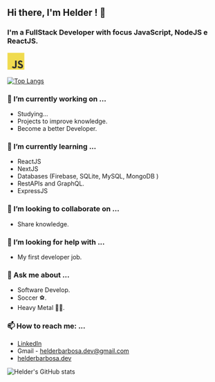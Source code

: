 ## Hi there, I'm Helder ! 👋

### I'm a FullStack Developer with focus JavaScript, NodeJS e ReactJS. 


<img height="40" src="https://raw.githubusercontent.com/devicons/devicon/master/icons/javascript/javascript-original.svg">
 


[![Top Langs](https://github-readme-stats.vercel.app/api/top-langs/?username=anuraghazra&layout=compact)](https://github.com/anuraghazra/github-readme-stats)

### 🔭 I’m currently working on ...
- Studying...
- Projects to improve knowledge.
- Become a better Developer.

### 🌱 I’m currently learning ...
- ReactJS
- NextJS
- Databases (Firebase, SQLite, MySQL, MongoDB )
- RestAPIs and GraphQL.
- ExpressJS

### 👯 I’m looking to collaborate on ...
- Share knowledge.

### 🤔 I’m looking for help with ...
- My first developer job.

### 💬 Ask me about ...
- Software Develop.
- Soccer ⚽.
- Heavy Metal 🤘🏼.

### 📫 How to reach me: ...
- [LinkedIn](https://www.linkedin.com/in/helder-barbosa1/)
- Gmail - helderbarbosa.dev@gmail.com
- [helderbarbosa.dev](https://helderbarbosa.dev)


![Helder's GitHub stats](https://github-readme-stats.vercel.app/api?username=helder-barbosa&show_icons=true&theme=radical)


